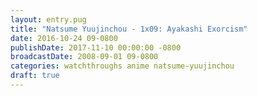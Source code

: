 ```yaml
---
layout: entry.pug
title: "Natsume Yuujinchou - 1x09: Ayakashi Exorcism"
date: 2016-10-24 09-0800
publishDate: 2017-11-10 00:00:00 -0800
broadcastDate: 2008-09-01 09-0800
categories: watchthroughs anime natsume-yuujinchou
draft: true
---
```

